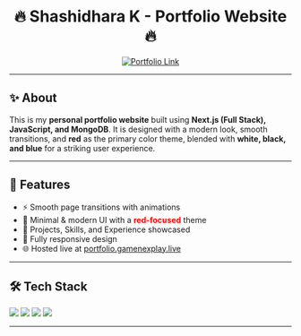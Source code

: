 <h1 align="center">🔥 Shashidhara K - Portfolio Website 🔥</h1>

<p align="center">
  <a href="http://portfolio.gamenexplay.live" target="_blank">
    <img src="https://img.shields.io/badge/Visit-My%20Portfolio-red?style=for-the-badge&logo=firefox&logoColor=white" alt="Portfolio Link"/>
  </a>
</p>

---

<h2>✨ About</h2>

<p>
This is my <b>personal portfolio website</b> built using 
<strong>Next.js (Full Stack), JavaScript, and MongoDB</strong>.  
It is designed with a modern look, smooth transitions, and <b>red</b> as the primary color theme,  
blended with <b>white, black, and blue</b> for a striking user experience.  
</p>

---

<h2>🎨 Features</h2>

<ul>
  <li>⚡ Smooth page transitions with animations</li>
  <li>🎯 Minimal & modern UI with a <span style="color:red;"><b>red-focused</b></span> theme</li>
  <li>📂 Projects, Skills, and Experience showcased</li>
  <li>📱 Fully responsive design</li>
  <li>🌐 Hosted live at <a href="http://shashi-k.in">portfolio.gamenexplay.live</a></li>
</ul>

---

<h2>🛠️ Tech Stack</h2>

<p>
  <img src="https://img.shields.io/badge/Frontend-Next.js-black?style=for-the-badge&logo=next.js"/>
  <img src="https://img.shields.io/badge/Backend-Node.js-green?style=for-the-badge&logo=node.js"/>
  <img src="https://img.shields.io/badge/Database-MongoDB-blue?style=for-the-badge&logo=mongodb"/>
  <img src="https://img.shields.io/badge/Language-JavaScript-yellow?style=for-the-badge&logo=javascript"/>
</p>

---


